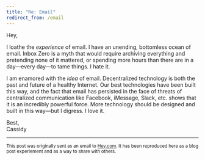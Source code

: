 ```yaml
---
title: "Re: Email"
redirect_from: /email
---
```


Hey,

I loathe the _experience_ of email. I have an unending, bottomless ocean of email. Inbox Zero is a myth that would require archiving everything and pretending none of it mattered, or spending more hours than there are in a day—every day—to tame things. I hate it.

I am enamored with the _idea_ of email. Decentralized technology is both the past and future of a healthy Internet. Our best technologies have been built this way, and the fact that email has persisted in the face of threats of centralized communication like Facebook, iMessage, Slack, etc. shows that it is an incredibly powerful force. More technology should be designed and built in this way—but I digress. I love it.

Best,<br />
Cassidy

---

<small markdown="1">This post was originally sent as an email to [Hey.com](https://hey.com). It has been reproduced here as a blog post experiement and as a way to share with others.</small>
